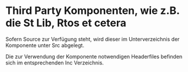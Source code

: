 Third Party Komponenten, wie z.B. die St Lib, Rtos et cetera
============================================================

Sofern Source zur Verfügung steht, wird dieser im Unterverzeichnis der Komponente unter Src abgelegt.

Die zur Verwendung der Komponente notwendigen Headerfiles befinden sich im entsprechenden Inc Verzeichnis.
